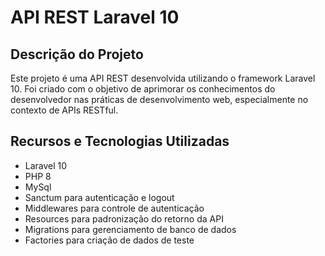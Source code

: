 # API REST Laravel 10

## Descrição do Projeto

Este projeto é uma API REST desenvolvida utilizando o framework Laravel 10. Foi criado com o objetivo de aprimorar os conhecimentos do desenvolvedor nas práticas de desenvolvimento web, especialmente no contexto de APIs RESTful.

## Recursos e Tecnologias Utilizadas

- Laravel 10
- PHP 8
- MySql
- Sanctum para autenticação e logout
- Middlewares para controle de autenticação
- Resources para padronização do retorno da API
- Migrations para gerenciamento de banco de dados
- Factories para criação de dados de teste

